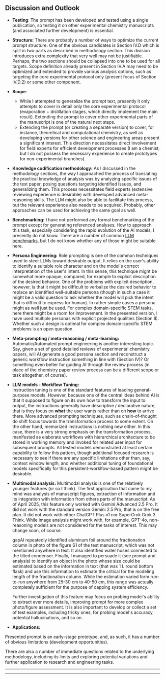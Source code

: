 ## Discussion and Outlook

- **Testing**:
    The prompt has been developed and tested using a single publication, so testing it on other experimental chemistry manuscripts (and associated further development) is essential.  
- **Structure:**
    There are probably a number of ways to optimize the current prompt structure. One of the obvious candidates is Section IV.D which is split in two parts as described in methodology section.  This division introduces extra complexity that very well may not be justifiable. Perhaps, the two sections should be collapsed into one to be used for all targets. Scope definition already present in Section IV.A may need to be optimized and extended to provide various analysis options, such as targeting the core experimental protocol only (present focus of Section IV.D.2) or some other component.
- **Scope**:  
    - While I attempted to generalize the prompt text, presently it only attempts to cover in detail only the core experimental protocol (evaporation + distillation stages, which directly implement the main result). Extending the prompt to cover other experimental parts of the manuscript is one of the natural next steps.  
    - Extending the prompt (or creating a separate version) to cover, for instance, theoretical and computational chemistry, as well as developing versions for other science and engineering areas present a significant interest. This direction necessitates direct involvement for field experts for efficient development processes (I am a chemist, but I do not possess the necessary experience to create prototypes for non-experimental branches).  
- **Knowledge codification methodology:**
    As I discussed in the methodology sections, the way I approached the process of translating the practical knowledge of analysis was by analyzing specific issues of the test paper, posing questions targeting identified issues, and generalizing them. This process necessitates field experts (extensive reviewing experience is desirable) with developed advanced meta-reasoning skills. The LLM might also be able to facilitate this process, but the relevant experience also needs to be acquired. Probably, other approaches can be used for achieving the same goal as well.  
- **Benchmarking:**
    I have not performed any formal benchmarking of the prompt except for generating referenced analyses. How to approach this task, especially considering the rapid evolution of the AI models, I presently do not know. There are a number of common [LLM benchmarks](https://en.wikipedia.org/wiki/Language_model_benchmark), but I do not know whether any of those might be suitable here.
- **Persona Engineering:**
    Role prompting is one of the common techniques used to steer LLMs toward desirable output. It relies on the user's ability to identify a suitable role character and on the model's correct interpretation of the user's intent. In this sense, this technique might be somewhat more opaque, compared, for example to explicit description of the desired behavior. One of the problems with explicit description, however, is that it might be difficult to verbalize the desired behavior to replace an identified well-suitable persona (though in such a case it might be a valid question to ask whether the model will pick the intent that is difficult to express for human). In rather simple cases a persona might as well just be used. For complex domain-specific STEM tasks, here there might be a room for improvement. In the presented version, I have used multiple personas with explicit projected qualities (Section II). Whether such a design is optimal for complex domain-specific STEM problems is an open question.
- **Meta-prompting / meta-reasoning / meta-learning:**
    Automatic/Automated prompt engineering is another interesting topic. Say, given a set of good detailed reviews of experimental chemistry papers, will AI generate a good persona section and reconstruct a generic workflow instruction something in line with (Section IV)? Or something even better for guiding AI through the review process (in place of the chemistry paper review process can be a different scope or task altogether, of course).
- **LLM models - Workflow Tuning:**  
    Instruction tuning is one of the standard features of leading general-purpose models. However, because one of the central ideas behind AI is that it supposed to figure on its own how to transform the input to output, the instructions generally have descriptive / declarative nature, that is they focus on **what** the user wants rather than on **how** to arrive there. More advanced prompting techniques, such as chain-of-thought do shift focus towards the transformation process to some extent. On the other hand, memorized instructions is nothing new either. In this case, there is a very strong emphasis on the transformation process, manifested as elaborate workflows with hierarchical architecture to be stored in working memory and invoked for related user input for subsequent prompts. All tested models demonstrated at least certain capability to follow this pattern, though additional focused research is necessary to see if there are any specific limitations other than, say, context window length, and whether additional tuning of foundational models specifically for this persistent-worklfow-based pattern might be desirable.
- **Multimodal analysis:**
    Multimodal analysis is one of the relatively younger features (or so I think). The first application that came to my mind was analysis of manuscript figures, extraction of information and its integration with information from others parts of the manuscript. As of April 2025, this feature only worked with Gemini Advanced 2.5 Pro. It did not work with the standard version Gemini 2.5 Pro, that is on the free plan. It did not work with either ChatGPT Plus o1 nor SuperGrok Grok 3 Think. While image analysis might work with, for example, GPT-4o, non-reasoning models are not considered for the tasks of interest. This may change soon, of course. 
    
    gapAI repeatedly identified aluminum foil around the fractionation column in photo of the figure S1 of the test manuscript, which was not mentioned anywhere in text. It also identified water hoses connected to the tilted condenser. Finally, I managed to persuade it (see prompt and analysis) to identify an object in the photo whose size could be estimated based on the information in text (that was 1 L round bottom flask) and use this information to estimate the critical for the modeling length of the fractionation column. While the estimation varied form run-to-run anywhere from 25-30 cm to 40-50 cm, this range was actually completely sufficient for the purpose of capping system efficiency.  
    
    Further investigation of this feature may focus on probing model's ability to extract ever more details, improving prompt for more complex photo/figure assessment. It is also important to develop or collect a set of test examples, including tricky ones, for probing model's accuracy, potential hallucinations, and so on.
- **Applications:**



  

  



  



Presented prompt is an early-stage prototype, and, as such, it has a number of obvious limitations (development opportunities).

There are also a number of immediate questions related to the underlying methodology, including its limits and exploring potential variations and further application to research and engineering tasks.


---
---

